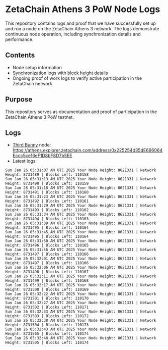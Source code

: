 # ZetaChain Athens 3 PoW Node Logs
This repository contains logs and proof that we have successfully set up and run a node on the ZetaChain Athens 3 network. The logs demonstrate continuous node operation, including synchronization details and performance.

## Contents
- Node setup information
- Synchronization logs with block height details
- Ongoing proof of work logs to verify active participation in the ZetaChain network

## Purpose
This repository serves as documentation and proof of participation in the ZetaChain Athens 3 PoW testnet.

## Logs

- [Third Bunny](https://thirdbunny.xyz/) node: https://athens.explorer.zetachain.com/address/0x225254d35dE666064Eccc5ce16eF1D8bF8D7b5EE
- Latest logs:
```
Sun Jan 26 05:31:07 AM UTC 2025 Your Node Height: 8621331 | Network Height: 8731489 | Blocks Left: 110158
Sun Jan 26 05:31:13 AM UTC 2025 Your Node Height: 8621331 | Network Height: 8731490 | Blocks Left: 110159
Sun Jan 26 05:31:18 AM UTC 2025 Your Node Height: 8621331 | Network Height: 8731491 | Blocks Left: 110160
Sun Jan 26 05:31:23 AM UTC 2025 Your Node Height: 8621331 | Network Height: 8731492 | Blocks Left: 110161
Sun Jan 26 05:31:29 AM UTC 2025 Your Node Height: 8621331 | Network Height: 8731493 | Blocks Left: 110162
Sun Jan 26 05:31:34 AM UTC 2025 Your Node Height: 8621331 | Network Height: 8731494 | Blocks Left: 110163
Sun Jan 26 05:31:39 AM UTC 2025 Your Node Height: 8621331 | Network Height: 8731495 | Blocks Left: 110164
Sun Jan 26 05:31:45 AM UTC 2025 Your Node Height: 8621331 | Network Height: 8731495 | Blocks Left: 110164
Sun Jan 26 05:31:50 AM UTC 2025 Your Node Height: 8621331 | Network Height: 8731496 | Blocks Left: 110165
Sun Jan 26 05:31:56 AM UTC 2025 Your Node Height: 8621331 | Network Height: 8731497 | Blocks Left: 110166
Sun Jan 26 05:32:01 AM UTC 2025 Your Node Height: 8621331 | Network Height: 8731497 | Blocks Left: 110166
Sun Jan 26 05:32:06 AM UTC 2025 Your Node Height: 8621331 | Network Height: 8731498 | Blocks Left: 110167
Sun Jan 26 05:32:11 AM UTC 2025 Your Node Height: 8621331 | Network Height: 8731499 | Blocks Left: 110168
Sun Jan 26 05:32:17 AM UTC 2025 Your Node Height: 8621331 | Network Height: 8731500 | Blocks Left: 110169
Sun Jan 26 05:32:22 AM UTC 2025 Your Node Height: 8621331 | Network Height: 8731501 | Blocks Left: 110170
Sun Jan 26 05:32:27 AM UTC 2025 Your Node Height: 8621331 | Network Height: 8731502 | Blocks Left: 110171
Sun Jan 26 05:32:33 AM UTC 2025 Your Node Height: 8621331 | Network Height: 8731503 | Blocks Left: 110172
Sun Jan 26 05:32:38 AM UTC 2025 Your Node Height: 8621331 | Network Height: 8731504 | Blocks Left: 110173
Sun Jan 26 05:32:43 AM UTC 2025 Your Node Height: 8621331 | Network Height: 8731505 | Blocks Left: 110174
Sun Jan 26 05:32:48 AM UTC 2025 Your Node Height: 8621331 | Network Height: 8731505 | Blocks Left: 110174
```
